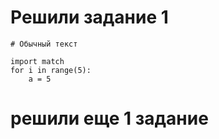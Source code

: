 # Решили задание 1
```
# Обычный текст
```
```pyton
import match
for i in range(5):
    a = 5
```
# решили еще 1 задание
